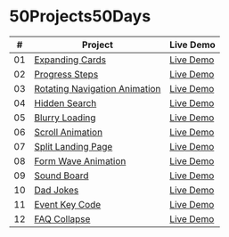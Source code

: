 # 50Projects50Days

| # | Project | Live Demo |
| --- | ----------- | --- |
| 01 | [Expanding Cards](https://github.com/akj0712/50Projects50Days/tree/master/Expanding-Cards) | [Live Demo](https://akj0712-expanding-cards.netlify.app/) |
| 02 | [Progress Steps](https://github.com/akj0712/50Projects50Days/tree/master/Progress-Steps) | [Live Demo](https://akj0712-progress-steps.netlify.app/) |
| 03 | [Rotating Navigation Animation](https://github.com/akj0712/50Projects50Days/tree/master/Rotating-Navigation) | [Live Demo](https://rotating-navigation-animation.netlify.app/) |
| 04 | [Hidden Search](https://github.com/akj0712/50Projects50Days/tree/master/Hidden-Search-Widget) | [Live Demo](https://akj0712-hidden-search-widget.netlify.app/) |
| 05 | [Blurry Loading](https://github.com/akj0712/50Projects50Days/tree/master/Blurry-Loading) | [Live Demo](https://akj0712-blurry-loading.netlify.app/) |
| 06 | [Scroll Animation](https://github.com/akj0712/50Projects50Days/tree/master/Scroll-Animation) | [Live Demo](https://akj0712-scroll-animation.netlify.app/) |
| 07 | [Split Landing Page](https://github.com/akj0712/50Projects50Days/tree/master/Split-Landing-Page) | [Live Demo](https://akj0712-split-landing-page.netlify.app/) |
| 08 | [Form Wave Animation](https://github.com/akj0712/50Projects50Days/tree/master/Form-Wave-Animation) | [Live Demo](https://akj0712-form-wave-animation.netlify.app/) |
| 09 | [Sound Board](https://github.com/akj0712/50Projects50Days/tree/master/Sound-Board) | [Live Demo](https://akj0712-sound-board.netlify.app/) |
| 10 | [Dad Jokes](https://github.com/akj0712/50Projects50Days/tree/master/Dad-Jokes) | [Live Demo](https://akj0712-dad-jokes.netlify.app/) |
| 11 | [Event Key Code](https://github.com/akj0712/50Projects50Days/tree/master/Event-KeyCodes) | [Live Demo](https://akj0712-event-key-codes.netlify.app/) |
| 12 | [FAQ Collapse](https://github.com/akj0712/50Projects50Days/tree/master/FAQ-Collapse) | [Live Demo](https://akj0712-faq-collapse.netlify.app/) |
